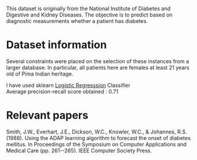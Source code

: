 
This dataset is originally from the National Institute of Diabetes and Digestive and Kidney Diseases. The objective is to predict based on diagnostic measurements whether a patient has diabetes.

# Dataset information
Several constraints were placed on the selection of these instances from a larger database. In particular, all patients here are females at least 21 years old of Pima Indian heritage.

I have used sklearn [Logistic Regresssion](http://scikit-learn.org/stable/modules/generated/sklearn.linear_model.LogisticRegression.html) Classifier  
Average precision-recall score obtained : 0.71

# Relevant papers
Smith, J.W., Everhart, J.E., Dickson, W.C., Knowler, W.C., & Johannes, R.S. (1988). Using the ADAP learning algorithm to forecast the onset of diabetes mellitus. In Proceedings of the Symposium on Computer Applications and Medical Care (pp. 261--265). IEEE Computer Society Press.
